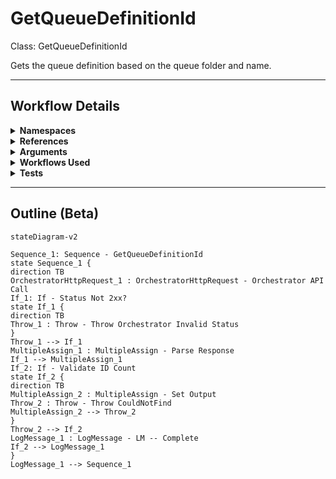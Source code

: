 # GetQueueDefinitionId
Class: GetQueueDefinitionId

Gets the queue definition based on the queue folder and name.

<hr />

## Workflow Details
<details>
    <summary>
    <b>Namespaces</b>
    </summary>

    - System.Activities
- System.Activities.Statements
- System.Activities.Expressions
- System.Activities.Validation
- System.Activities.XamlIntegration
- Microsoft.VisualBasic
- Microsoft.VisualBasic.Activities
- System
- System.Collections
- System.Collections.Generic
- System.Collections.ObjectModel
- System.Data
- System.Diagnostics
- System.Linq
- System.Net.Mail
- System.Xml
- System.Text
- System.Xml.Linq
- UiPath.Core
- UiPath.Core.Activities
- System.Windows.Markup
- GlobalVariablesNamespace
- GlobalConstantsNamespace
- System.Reflection
- System.Runtime.Serialization
- UiPath.Core.Activities.Orchestrator
- Newtonsoft.Json
- Newtonsoft.Json.Linq
- System.Dynamic
- System.ComponentModel
- System.Collections.Specialized
- System.Linq.Expressions


</details>
<details>
    <summary>
    <b>References</b>
    </summary>

    - Microsoft.CSharp
- Microsoft.VisualBasic
- Microsoft.Win32.Primitives
- netstandard
- Newtonsoft.Json
- NPOI
- PresentationFramework
- System
- System.Activities
- System.Collections
- System.Collections.Immutable
- System.Collections.NonGeneric
- System.Collections.Specialized
- System.ComponentModel
- System.ComponentModel.EventBasedAsync
- System.ComponentModel.Primitives
- System.ComponentModel.TypeConverter
- System.Configuration.ConfigurationManager
- System.Console
- System.Core
- System.Data
- System.Data.Common
- System.Linq
- System.Linq.Expressions
- System.Linq.Parallel
- System.Linq.Queryable
- System.Memory
- System.Memory.Data
- System.ObjectModel
- System.Private.CoreLib
- System.Private.DataContractSerialization
- System.Private.ServiceModel
- System.Private.Uri
- System.Reflection.DispatchProxy
- System.Reflection.Metadata
- System.Reflection.TypeExtensions
- System.Runtime.Serialization
- System.Runtime.Serialization.Formatters
- System.Runtime.Serialization.Primitives
- System.Security.Permissions
- System.ServiceModel
- System.ServiceModel.Activities
- System.Xaml
- System.Xml
- System.Xml.Linq
- UiPath.Studio.Constants
- UiPath.System.Activities
- UiPath.Workflow
- WindowsBase


</details>
<details>
    <summary>
    <b>Arguments</b>
    </summary>

    <table><tr><th>Name</th><th>Direction</th><th>Type</th><th>Description</th></tr><tr><td>in_QueueName</td><td>InArgument</td><td>x:String</td><td>The name of the queue to get the id for.</td></tr><tr><td>in_QueueFolder</td><td>InArgument</td><td>x:String</td><td>The folder that houses the queue to get the id for.</td></tr><tr><td>out_Id</td><td>OutArgument</td><td>x:Int32</td><td>The id retrieved.</td></tr></table>
    
</details>
<details>
    <summary>
    <b>Workflows Used</b>
    </summary>

    

    
</details>
<details>
    <summary>
    <b>Tests</b>
    </summary>

    

    
</details>

<hr />

## Outline (Beta)

```mermaid
stateDiagram-v2

Sequence_1: Sequence - GetQueueDefinitionId
state Sequence_1 {
direction TB
OrchestratorHttpRequest_1 : OrchestratorHttpRequest - Orchestrator API Call
If_1: If - Status Not 2xx?
state If_1 {
direction TB
Throw_1 : Throw - Throw Orchestrator Invalid Status
}
Throw_1 --> If_1
MultipleAssign_1 : MultipleAssign - Parse Response
If_1 --> MultipleAssign_1
If_2: If - Validate ID Count
state If_2 {
direction TB
MultipleAssign_2 : MultipleAssign - Set Output
Throw_2 : Throw - Throw CouldNotFind
MultipleAssign_2 --> Throw_2
}
Throw_2 --> If_2
LogMessage_1 : LogMessage - LM -- Complete
If_2 --> LogMessage_1
}
LogMessage_1 --> Sequence_1
```